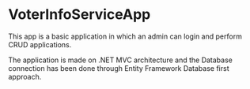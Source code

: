 # VoterInfoServiceApp
This app is a basic application in which an admin can login and perform CRUD applications.

The application is made on .NET MVC architecture and the Database connection has been done through Entity Framework Database first approach.
